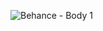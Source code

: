 ![Behance - Body 1](https://user-images.githubusercontent.com/56725319/161084523-71fd67a4-8789-48a4-9c69-2a44719b51d6.png)

